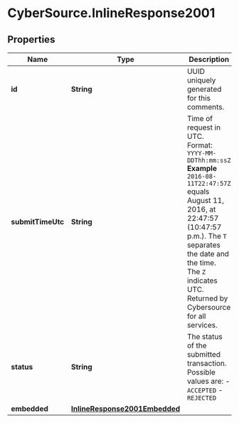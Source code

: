 # CyberSource.InlineResponse2001

## Properties
Name | Type | Description | Notes
------------ | ------------- | ------------- | -------------
**id** | **String** | UUID uniquely generated for this comments.  | [optional] 
**submitTimeUtc** | **String** | Time of request in UTC. Format: `YYYY-MM-DDThh:mm:ssZ` **Example** `2016-08-11T22:47:57Z` equals August 11, 2016, at 22:47:57 (10:47:57 p.m.). The `T` separates the date and the time. The `Z` indicates UTC.  Returned by Cybersource for all services.  | [optional] 
**status** | **String** | The status of the submitted transaction. Possible values are: - `ACCEPTED` - `REJECTED`  | [optional] 
**embedded** | [**InlineResponse2001Embedded**](InlineResponse2001Embedded.md) |  | [optional] 


